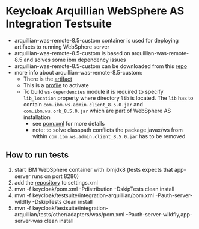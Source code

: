 # Keycloak Arquillian WebSphere AS Integration Testsuite

- arquillian-was-remote-8.5-custom container is used for deploying artifacts to running WebSphere server
- arquillian-was-remote-8.5-custom is based on arquillian-was-remote-8.5 and solves some ibm dependency issues
- arquillian-was-remote-8.5-custom can be downloaded from this [repo](https://repository.jboss.org/nexus/content/repositories/jboss_releases_staging_profile-11801)
- more info about arquillian-was-remote-8.5-custom: 
    - There is the [artifact](https://github.com/vramik/arquillian-container-was/blob/custom/was-remote-8.5/pom.xml#L17)
    - This is a [profile](https://github.com/vramik/arquillian-container-was/blob/custom/pom.xml#L108-L114) to activate
    - To build `ws-dependencies` module it is required to specify `lib_location` property where directory `lib` is located. The `lib` has to contain `com.ibm.ws.admin.client_8.5.0.jar` and `com.ibm.ws.orb_8.5.0.jar` which are part of WebSphere AS installation
        - see [pom.xml](https://github.com/vramik/arquillian-container-was/blob/custom/ws-dependencies/pom.xml) for more details
        - note: to solve classpath conflicts the package javax/ws from within `com.ibm.ws.admin.client_8.5.0.jar` has to be removed

## How to run tests

1. start IBM WebSphere container with ibmjdk8 (tests expects that app-server runs on port 8280)
2. add the [repository](https://repository.jboss.org/nexus/content/repositories/jboss_releases_staging_profile-12222) to settings.xml 
3. mvn -f keycloak/pom.xml -Pdistribution -DskipTests clean install
4. mvn -f keycloak/testsuite/integration-arquillian/pom.xml -Pauth-server-wildfly -DskipTests clean install
5. mvn -f keycloak/testsuite/integration-arquillian/tests/other/adapters/was/pom.xml -Pauth-server-wildfly,app-server-was clean install
